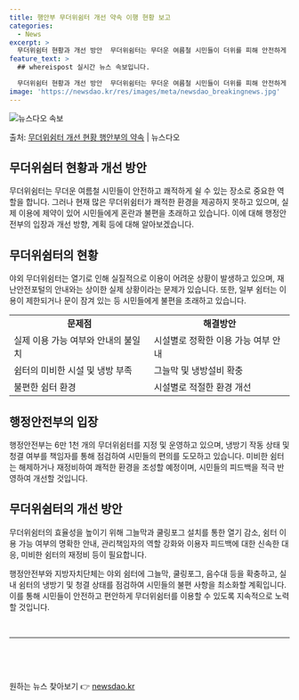 ```yaml
---
title: 행안부 무더위쉼터 개선 약속 이행 현황 보고
categories:
  - News
excerpt: >
  무더위쉼터 현황과 개선 방안  무더위쉼터는 무더운 여름철 시민들이 더위를 피해 안전하게 쉴 수 있는 중요한 …
feature_text: >
  ## whereispost 실시간 뉴스 속보입니다.

  무더위쉼터 현황과 개선 방안  무더위쉼터는 무더운 여름철 시민들이 더위를 피해 안전하게 쉴 수 있는 중요한 …
image: 'https://newsdao.kr/res/images/meta/newsdao_breakingnews.jpg'
---
```


![뉴스다오 속보](https://newsdao.kr/res/images/meta/newsdao_breakingnews.jpg)

<p>출처: <a href="https://newsdao.kr/4370" rel="dofollow">무더위쉼터 개선 현황 행안부의 약속</a> | 뉴스다오</p>

<h2 data-ke-size="size26">무더위쉼터 현황과 개선 방안</h2>
<p data-ke-size="size16">무더위쉼터는 무더운 여름철 시민들이 안전하고 쾌적하게 쉴 수 있는 장소로 중요한 역할을 합니다. 그러나 현재 많은 무더위쉼터가 쾌적한 환경을 제공하지 못하고 있으며, 실제 이용에 제약이 있어 시민들에게 혼란과 불편을 초래하고 있습니다. 이에 대해 행정안전부의 입장과 개선 방향, 계획 등에 대해 알아보겠습니다.</p>

<h2 data-ke-size="size24">무더위쉼터의 현황</h2>
<p data-ke-size="size16">야외 무더위쉼터는 열기로 인해 실질적으로 이용이 어려운 상황이 발생하고 있으며, 재난안전포털의 안내와는 상이한 실제 상황이라는 문제가 있습니다. 또한, 일부 쉼터는 이용이 제한되거나 문이 잠겨 있는 등 시민들에게 불편을 초래하고 있습니다.</p>
<table>
  <tr>
    <td style="text-align: center; height: 17px;"><b>문제점</b></td>
    <td style="text-align: center; height: 17px;"><b>해결방안</b></td>
  </tr>
  <tr>
    <td>실제 이용 가능 여부와 안내의 불일치</td>
    <td>시설별로 정확한 이용 가능 여부 안내</td>
  </tr>
  <tr>
    <td>쉼터의 미비한 시설 및 냉방 부족</td>
    <td>그늘막 및 냉방설비 확충</td>
  </tr>
  <tr>
    <td>불편한 쉼터 환경</td>
    <td>시설별로 적절한 환경 개선</td>
  </tr>
</table>

<h2 data-ke-size="size24">행정안전부의 입장</h2>
<p data-ke-size="size16">행정안전부는 6만 1천 개의 무더위쉼터를 지정 및 운영하고 있으며, 냉방기 작동 상태 및 청결 여부를 책임자를 통해 점검하여 시민들의 편의를 도모하고 있습니다. 미비한 쉼터는 해제하거나 재정비하여 쾌적한 환경을 조성할 예정이며, 시민들의 피드백을 적극 반영하여 개선할 것입니다.</p>

<h2 data-ke-size="size24">무더위쉼터의 개선 방안</h2>
<p data-ke-size="size16">무더위쉼터의 효율성을 높이기 위해 그늘막과 쿨링포그 설치를 통한 열기 감소, 쉼터 이용 가능 여부의 명확한 안내, 관리책임자의 역할 강화와 이용자 피드백에 대한 신속한 대응, 미비한 쉼터의 재정비 등이 필요합니다.</p>

<p data-ke-size="size16">행정안전부와 지방자치단체는 야외 쉼터에 그늘막, 쿨링포그, 음수대 등을 확충하고, 실내 쉼터의 냉방기 및 청결 상태를 점검하여 시민들의 불편 사항을 최소화할 계획입니다. 이를 통해 시민들이 안전하고 편안하게 무더위쉼터를 이용할 수 있도록 지속적으로 노력할 것입니다.</p>

<p data-ke-size="size16">&nbsp;</p>

<hr>

<p data-ke-size="size16">&nbsp;</p>

<p data-ke-size="size16">&nbsp;</p> 

원하는 뉴스 찾아보기 👉 <a href="https://newsdao.kr" rel="dofollow">newsdao.kr</a>


